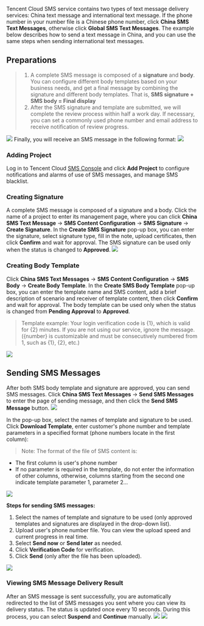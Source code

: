 Tencent Cloud SMS service contains two types of text message delivery services: China text message and international text message. If the phone number in your number file is a Chinese phone number, click **China SMS Text Messages**, otherwise click **Global SMS Text Messages**. The example below describes how to send a text message in China, and you can use the same steps when sending international text messages.
## Preparations
>1. A complete SMS message is composed of a **signature** and **body**. You can configure different body templates based on your business needs, and get a final message by combining the signature and different body templates. That is, **SMS signature + SMS body = Final display**
>2. After the SMS signature and template are submitted, we will complete the review process within half a work day. If necessary, you can set a commonly used phone number and email address to receive notification of review progress.

![](https://mc.qcloudimg.com/static/img/1223b6b179dbbbda7dcda06070eb4360/image.png)
Finally, you will receive an SMS message in the following format:
![](https://mc.qcloudimg.com/static/img/fe223e52477df4de3fec20eeb14ddc8f/image.png)

### Adding Project
Log in to Tencent Cloud [SMS Console](https://console.cloud.tencent.com/smsv2) and click **Add Project** to configure notifications and alarms of use of SMS messages, and manage SMS blacklist.

### Creating Signature
A complete SMS message is composed of a signature and a body. Click the name of a project to enter its management page, where you can click **China SMS Text Message** -> **SMS Content Configuration** -> **SMS Signature** -> **Create Signature**. In the **Create SMS Signature** pop-up box, you can enter the signature, select signature type, fill in the note, upload certificates, then click **Confirm** and wait for approval. The SMS signature can be used only when the status is changed to **Approved**.
![](//mc.qcloudimg.com/static/img/cd087203f9437da4de62168b99377428/image.png)


### Creating Body Template
Click **China SMS Text Messages** -> **SMS Content Configuration** -> **SMS Body** -> **Create Body Template**. In the **Create SMS Body Template** pop-up box, you can enter the template name and SMS content, add a brief description of scenario and receiver of template content, then click **Confirm** and wait for approval. The body template can be used only when the status is changed from **Pending Approval** to **Approved**.
>Template example:
> Your login verification code is {1}, which is valid for {2} minutes. If you are not using our service, ignore the message. ({number} is customizable and must be consecutively numbered from 1, such as {1}, {2}, etc.)

![](//mc.qcloudimg.com/static/img/17012ece005c847f0433c65d1af2e2df/image.png)

## Sending SMS Messages
After both SMS body template and signature are approved, you can send SMS messages. Click **China SMS Text Messages** -> **Send SMS Messages** to enter the page of sending message, and then click the **Send SMS Message** button.
![](//mc.qcloudimg.com/static/img/5395b8f06969d4917a42bee57e4f3298/image.png)

In the pop-up box, select the names of template and signature to be used. Click **Download Template**, enter customer's phone number and template parameters in a specified format (phone numbers locate in the first column):

>Note: The format of the file of SMS content is:
- The first column is user's phone number
- If no parameter is required in the template, do not enter the information of other columns, otherwise, columns starting from the second one indicate template parameter 1, parameter 2...

![](//mc.qcloudimg.com/static/img/f90a8fbb46ae515a3a7c610a09f965a5/image.png)

**Steps for sending SMS messages:**
1. Select the names of template and signature to be used (only approved templates and signatures are displayed in the drop-down list).
2. Upload user's phone number file. You can view the upload speed and current progress in real time.
3. Select **Send now** or **Send later** as needed.
4. Click **Verification Code** for verification.
5. Click **Send** (only after the file has been uploaded).

![](//mc.qcloudimg.com/static/img/40589dde9926ee55f789d8ced519a316/image.png)

### Viewing SMS Message Delivery Result
After an SMS message is sent successfully, you are automatically redirected to the list of SMS messages you sent where you can view its delivery status. The status is updated once every 10 seconds. During this process, you can select **Suspend** and **Continue** manually.
![](//mc.qcloudimg.com/static/img/d1587c9eb9f17c9eb19320077d735d41/image.png)
![](//mc.qcloudimg.com/static/img/588c44747f98623cc942c7dcf7b69340/image.png)


